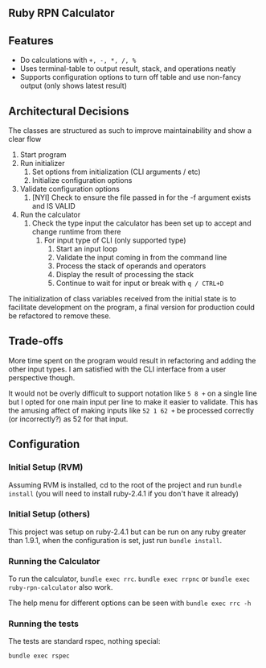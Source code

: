 ## Ruby RPN Calculator

## Features

* Do calculations with `+, -, *, /, %`
* Uses terminal-table to output result, stack, and operations neatly
* Supports configuration options to turn off table and use non-fancy output (only shows latest result)

## Architectural Decisions

The classes are structured as such to improve maintainability and show a clear flow

1. Start program
2. Run initializer
    1. Set options from initialization (CLI arguments / etc)
    2. Initialize configuration options
3. Validate configuration options
    1. [NYI] Check to ensure the file passed in for the -f argument exists and IS VALID
4. Run the calculator
    1. Check the type input the calculator has been set up to accept and change runtime from there
        1. For input type of CLI (only supported type)
            1. Start an input loop
            2. Validate the input coming in from the command line
            3. Process the stack of operands and operators
            4. Display the result of processing the stack
            5. Continue to wait for input or break with `q / CTRL+D`

The initialization of class variables received from the initial state is to facilitate development on the program, a final version for production could be refactored to remove these.

## Trade-offs
More time spent on the program would result in refactoring and adding the other input types. I am satisfied with the CLI interface from a user perspective though.

It would not be overly difficult to support notation like `5 8 +` on a single line but I opted for one main input per line to make it easier to validate. This has the amusing affect of making inputs like `52 1 62 +` be processed correctly (or incorrectly?) as 52 for that input.

## Configuration

### Initial Setup (RVM)

Assuming RVM is installed, cd to the root of the project and run `bundle install` (you will need to install ruby-2.4.1 if you don't have it already)

### Initial Setup (others)

This project was setup on ruby-2.4.1 but can be run on any ruby greater than 1.9.1, when the configuration is set, just run `bundle install`.

### Running the Calculator

To run the calculator, `bundle exec rrc`. `bundle exec rrpnc` or `bundle exec ruby-rpn-calculator` also work.

The help menu for different options can be seen with `bundle exec rrc -h`

### Running the tests

The tests are standard rspec, nothing special:

```
bundle exec rspec
```
